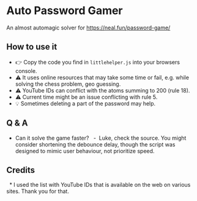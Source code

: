 # Auto Password Gamer
An almost automagic solver for https://neal.fun/password-game/

## How to use it
- 👉 Copy the code you find in ```littlehelper.js``` into your browsers console.
- ⚠️ It uses online resources that may take some time or fail, e.g. while solving the chess problem, geo guessing.
- ⚠️ YouTube IDs can conflict with the atoms summing to 200 (rule 18).
- ⚠️ Current time might be an issue conflicting with rule 5.
- 💡 Sometimes deleting a part of the password may help.


## Q & A
- Can it solve the game faster?
  -  Luke, check the source. You might consider shortening the debounce delay, though the script was designed to mimic user behaviour, not prioritize speed.

## Credits
  * I used the list with YouTube IDs that is available on the web on various sites. Thank you for that.
